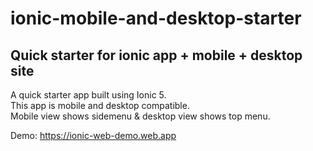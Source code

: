 # ionic-mobile-and-desktop-starter

## Quick starter for ionic app + mobile + desktop site

A quick starter app built using Ionic 5.  
This app is mobile and desktop compatible.  
Mobile view shows sidemenu & desktop view shows top menu.  

Demo: https://ionic-web-demo.web.app
